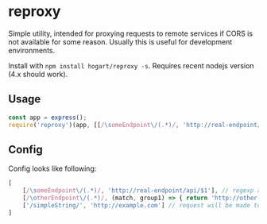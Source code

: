 reproxy
=======

Simple utility, intended for proxying requests to remote services if CORS is not available for some reason. Usually this
is useful for development environments.

Install with `npm install hogart/reproxy -s`. Requires recent nodejs version (4.x should work).

## Usage

```js
const app = express();
require('reproxy')(app, [[/\someEndpoint\/(.*)/, 'http://real-endpoint/api/$1']]);
```

## Config

Config looks like following:
```js
[
    [/\someEndpoint\/(.*)/, 'http://real-endpoint/api/$1'], // regexp and replacement string
    [/\otherEndpoint\/(.*)/, (match, group1) => { return 'http://other-endpoint/' + group1.split('/').reverse().join('/'); }], // regexp and replacement function
    ['/simpleString/', 'http://example.com'] // request will be made to `'http://example.com' + '/simpleString/'`;
]
```